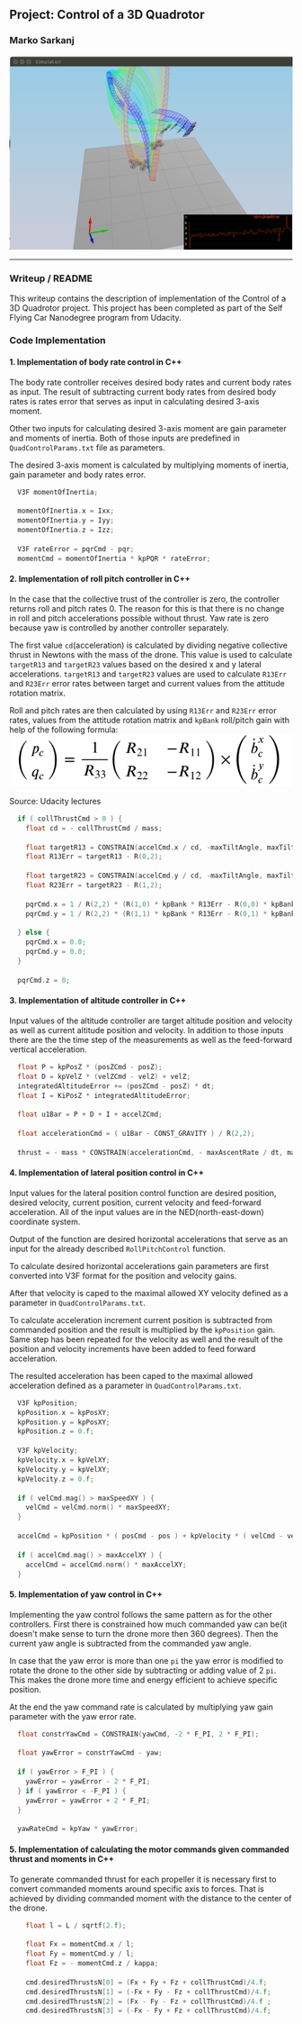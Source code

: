 ## Project: Control of a 3D Quadrotor
### Marko Sarkanj
![Quad Image](./misc/screenshot_1.png)

---


### Writeup / README

This writeup contains the description of implementation of the Control of a 3D Quadrotor project. This project has been completed as part of the Self Flying Car Nanodegree program from Udacity.

### Code Implementation

#### 1. Implementation of body rate control in C++

The body rate controller receives desired body rates and current body rates as input. The result of subtracting current body rates from desired body rates is rates error that serves as input in calculating desired 3-axis moment. 

Other two inputs for calculating desired 3-axis moment are gain parameter and moments of inertia. Both of those inputs are predefined in `QuadControlParams.txt` file as parameters.

The desired 3-axis moment is calculated by multiplying moments of inertia, gain parameter and body rates error. 

```cpp
  V3F momentOfInertia;

  momentOfInertia.x = Ixx;
  momentOfInertia.y = Iyy;
  momentOfInertia.z = Izz;

  V3F rateError = pqrCmd - pqr;
  momentCmd = momentOfInertia * kpPQR * rateError;
```


#### 2. Implementation of roll pitch controller in C++

In the case that the collective trust of the controller is zero, the controller returns roll and pitch rates 0. The reason for this is that there is no change in roll and pitch accelerations possible without thrust. Yaw rate is zero because yaw is controlled by another controller separately.

The first value `cd`(acceleration) is calculated by dividing negative collective thrust in Newtons with the mass of the drone. This value is used to calculate `targetR13` and `targetR23` values based on the desired x and y lateral accelerations. `targetR13` and `targetR23` values are used to calculate `R13Err` and `R23Err` error rates between target and current values from the attitude rotation matrix. 

Roll and pitch rates are then calculated by using `R13Err` and `R23Err` error rates, values from the attitude rotation matrix and `kpBank` roll/pitch gain with help of the following formula:
![Quad Image](./misc/screenshot_2.png)

Source: Udacity lectures


```cpp
  if ( collThrustCmd > 0 ) {
    float cd = - collThrustCmd / mass;

    float targetR13 = CONSTRAIN(accelCmd.x / cd, -maxTiltAngle, maxTiltAngle);
    float R13Err = targetR13 - R(0,2);

    float targetR23 = CONSTRAIN(accelCmd.y / cd, -maxTiltAngle, maxTiltAngle);
    float R23Err = targetR23 - R(1,2);

    pqrCmd.x = 1 / R(2,2) * (R(1,0) * kpBank * R13Err - R(0,0) * kpBank * R23Err) ;
    pqrCmd.y = 1 / R(2,2) * (R(1,1) * kpBank * R13Err - R(0,1) * kpBank * R23Err);

  } else {
    pqrCmd.x = 0.0;
    pqrCmd.y = 0.0;
  }

  pqrCmd.z = 0;
```

#### 3. Implementation of altitude controller in C++

Input values of the altitude controller are target altitude position and velocity as well as current altitude position and velocity. In addition to those inputs there are the the time step of the measurements as well as the feed-forward vertical acceleration. 

```cpp
  float P = kpPosZ * (posZCmd - posZ);
  float D = kpVelZ * (velZCmd - velZ) + velZ;
  integratedAltitudeError += (posZCmd - posZ) * dt;
  float I = KiPosZ * integratedAltitudeError;

  float u1Bar = P + D + I + accelZCmd;

  float accelerationCmd = ( u1Bar - CONST_GRAVITY ) / R(2,2);

  thrust = - mass * CONSTRAIN(accelerationCmd, - maxAscentRate / dt, maxAscentRate / dt);
```

#### 4. Implementation of lateral position control in C++

Input values for the lateral position control function are desired position, desired velocity, current position, current velocity and feed-forward acceleration. All of the input values are in the NED(north-east-down) coordinate system.

Output of the function are desired horizontal accelerations that serve as an input for the already described `RollPitchControl` function.

To calculate desired horizontal accelerations gain parameters are first converted into V3F format for the position and velocity gains.

After that velocity is caped to the maximal allowed XY velocity defined as a parameter in `QuadControlParams.txt`.

To calculate acceleration increment current position is subtracted from commanded position and the result is multiplied by the `kpPosition` gain. Same step has been repeated for the velocity as well and the result of the position and velocity increments have been added to feed forward acceleration.

The resulted acceleration has been caped to the maximal allowed acceleration defined as a parameter in `QuadControlParams.txt`.

```cpp
  V3F kpPosition;
  kpPosition.x = kpPosXY;
  kpPosition.y = kpPosXY;
  kpPosition.z = 0.f;

  V3F kpVelocity;
  kpVelocity.x = kpVelXY;
  kpVelocity.y = kpVelXY;
  kpVelocity.z = 0.f;

  if ( velCmd.mag() > maxSpeedXY ) {
    velCmd = velCmd.norm() * maxSpeedXY;
  }

  accelCmd = kpPosition * ( posCmd - pos ) + kpVelocity * ( velCmd - vel ) + accelCmd;

  if ( accelCmd.mag() > maxAccelXY ) {
    accelCmd = accelCmd.norm() * maxAccelXY;
  }
```

#### 5. Implementation of yaw control in C++

Implementing the yaw control follows the same pattern as for the other controllers. First there is constrained how much commanded yaw can be(it doesn't make sense to turn the drone more then 360 degrees). Then the current yaw angle is subtracted from the commanded yaw angle.  

In case that the yaw error is more than one `pi` the yaw error is modified to rotate the drone to the other side by subtracting or adding value of 2 `pi`. This makes the drone more time and energy efficient to achieve specific position.

At the end the yaw command rate is calculated by multiplying yaw gain parameter with the yaw error rate.

```cpp
  float constrYawCmd = CONSTRAIN(yawCmd, -2 * F_PI, 2 * F_PI);

  float yawError = constrYawCmd - yaw;

  if ( yawError > F_PI ) {
    yawError = yawError - 2 * F_PI;
  } if ( yawError < -F_PI ) {
    yawError = yawError + 2 * F_PI;
  }

  yawRateCmd = kpYaw * yawError;
```

#### 5. Implementation of calculating the motor commands given commanded thrust and moments in C++

To generate commanded thrust for each propeller it is necessary first to convert commanded moments around specific axis to forces. That is achieved by dividing commanded moment with the distance to the center of the drone.

```cpp
    float l = L / sqrtf(2.f);

    float Fx = momentCmd.x / l;
    float Fy = momentCmd.y / l;
    float Fz = - momentCmd.z / kappa;

    cmd.desiredThrustsN[0] = (Fx + Fy + Fz + collThrustCmd)/4.f;
    cmd.desiredThrustsN[1] = (-Fx + Fy - Fz + collThrustCmd)/4.f;
    cmd.desiredThrustsN[2] = (Fx - Fy - Fz + collThrustCmd)/4.f ;
    cmd.desiredThrustsN[3] = (-Fx - Fy + Fz + collThrustCmd)/4.f;
```